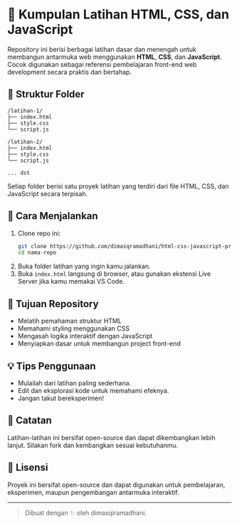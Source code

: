 # 🔧 Kumpulan Latihan HTML, CSS, dan JavaScript

Repository ini berisi berbagai latihan dasar dan menengah untuk membangun antarmuka web menggunakan **HTML**, **CSS**, dan **JavaScript**. Cocok digunakan sebagai referensi pembelajaran front-end web development secara praktis dan bertahap.

## 📁 Struktur Folder

```
/latihan-1/
├── index.html
├── style.css
└── script.js

/latihan-2/
├── index.html
├── style.css
└── script.js

... dst
```

Setiap folder berisi satu proyek latihan yang terdiri dari file HTML, CSS, dan JavaScript secara terpisah.

## 🚀 Cara Menjalankan

1. Clone repo ini:
   ```bash
   git clone https://github.com/dimasqramadhani/html-css-javascript-practice.git
   cd nama-repo
   ```
2. Buka folder latihan yang ingin kamu jalankan.
3. Buka `index.html` langsung di browser, atau gunakan ekstensi Live Server jika kamu memakai VS Code.

## 📌 Tujuan Repository

- Melatih pemahaman struktur HTML
- Memahami styling menggunakan CSS
- Mengasah logika interaktif dengan JavaScript
- Menyiapkan dasar untuk membangun project front-end

## 💡 Tips Penggunaan

- Mulailah dari latihan paling sederhana.
- Edit dan eksplorasi kode untuk memahami efeknya.
- Jangan takut bereksperimen!

## 🧠 Catatan

Latihan-latihan ini bersifat open-source dan dapat dikembangkan lebih lanjut. Silakan fork dan kembangkan sesuai kebutuhanmu.

## 📝 Lisensi

Proyek ini bersifat open-source dan dapat digunakan untuk pembelajaran, eksperimen, maupun pengembangan antarmuka interaktif.

---

> Dibuat dengan ✨ oleh dimasqiramadhani.
